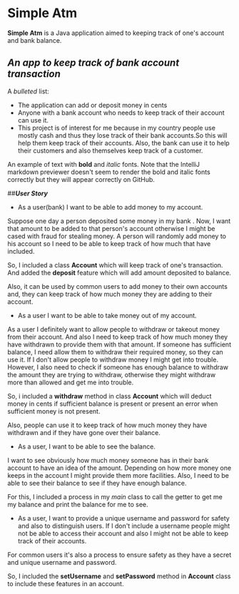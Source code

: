 # Simple Atm
**Simple Atm** is a Java application aimed to keeping track of one's account and bank balance. 


## *An app to keep track of bank account transaction*

A *bulleted* list:
- The application can add or deposit money in cents
- Anyone with a bank account who needs to keep track of their account can use it.
- This project is of interest for me because in my country people use mostly cash and thus they lose track of their 
 bank accounts.So this will help them keep track of their accounts. Also, the bank can use it to help their customers 
 and also themselves keep track of a customer. 

An example of text with **bold** and *italic* fonts.  Note that the IntelliJ markdown previewer doesn't seem to render 
the bold and italic fonts correctly but they will appear correctly on GitHub.

##***User Story*** 

- As a user(bank) I want to be able to add money to my account. 

Suppose one day a person deposited some money in my bank . Now, I want that amount to be added to that person's account 
otherwise I might be cased with fraud for stealing money. A person will randomly add money to his account so I need to be 
able to keep track of how much that have included. 

 So, I included a class  **Account** which will keep track of one's transaction. And added the **deposit** feature which will add amount
 deposited to balance. 

Also, it can be used by common users to add money to their own accounts and, they can keep track of how much money they 
are adding to their account. 

- As a user I want to be able to take money out of my account.

As a user I definitely want to allow people to  withdraw or takeout money from their account. And also I need to keep 
track of how much money they have withdrawn to provide them with that amount. If someone has sufficient balance, I need 
allow them to withdraw their required money, so they can use it. If I don't allow people to withdraw money I might get 
into trouble. However, I also need to check if someone has enough balance to withdraw the amount they are trying to 
withdraw, otherwise they might withdraw more than allowed and get me into trouble.

So, i included a **withdraw** method in class **Account** which will deduct money in cents if sufficient balance is 
present or present an error when sufficient money is not present. 

Also, people can use it to keep track of how much money they have withdrawn and if they have gone over their balance.

- As a user, I want to be able to see the balance.

I want to see obviously how much money someone has in their bank account to have an idea of the amount. Depending on how
more money one keeps in the account I might provide them more facilities. Also, I need to be able to see their balance 
to see if they have enough balance.

For this, I included a process in my *main* class to call the getter to get me my balance and print the balance for me to 
see.

- As a user, I want to provide a unique username and password for safety and also to distinguish users. If I don't 
include a username people might not be able to access their account and also I might not be able to keep track of their
accounts. 

For common users it's also a process to ensure safety as they have a secret and unique username and password.

So, I included the **setUsername** and **setPassword** method in **Account** class to include these features in an 
account.


